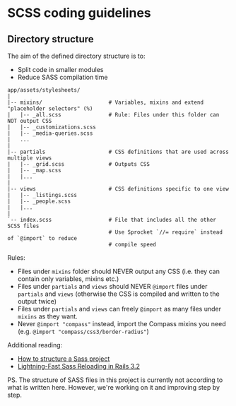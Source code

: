 # SCSS coding guidelines

## Directory structure

The aim of the defined directory structure is to:

* Split code in smaller modules
* Reduce SASS compilation time

```
app/assets/stylesheets/
|
|-- mixins/                     # Variables, mixins and extend "placeholder selectors" (%)
|   |-- _all.scss               # Rule: Files under this folder can NOT output CSS
|   |-- _customizations.scss
|   |-- _media-queries.scss
|   ...
|
|-- partials                    # CSS definitions that are used across multiple views
|   |-- _grid.scss              # Outputs CSS
|   |-- _map.scss
|   |...
|
|-- views                       # CSS definitions specific to one view
|   |-- _listings.scss
|   |-- _people.scss
|   |...
|
`-- index.scss                  # File that includes all the other SCSS files
                                # Use Sprocket `//= require` instead of `@import` to reduce
                                # compile speed
```

Rules:

* Files under `mixins` folder should NEVER output any CSS (i.e. they can contain only variables, mixins etc.)
* Files under `partials` and `views` should NEVER `@import` files under `partials` and `views` (otherwise the CSS is compiled and written to the output twice)
* Files under `partials` and `views` can freely `@import` as many files under `mixins` as they want.
* Never `@import "compass"` instead, import the Compass mixins you need (e.g. `@import "compass/css3/border-radius"`)

Additional reading:

* [How to structure a Sass project](http://thesassway.com/beginner/how-to-structure-a-sass-project)
* [Lightning-Fast Sass Reloading in Rails 3.2](http://blog.55minutes.com/2013/01/lightning-fast-sass-reloading-in-rails-32/)

PS. The structure of SASS files in this project is currently not according to what is written here. However, we're working on it and improving step by step.